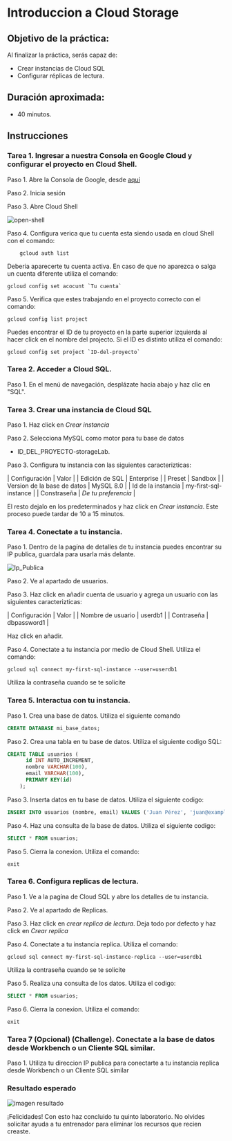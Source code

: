 # Introduccion a Cloud Storage

## Objetivo de la práctica:
Al finalizar la práctica, serás capaz de:
- Crear instancias de Cloud SQL
- Configurar réplicas de lectura.

## Duración aproximada:
- 40 minutos.

## Instrucciones 

### Tarea 1. Ingresar a nuestra Consola en Google Cloud y configurar el proyecto en Cloud Shell.
Paso 1. Abre la Consola de Google, desde <a href="https://console.cloud.google.com/">aquí</a>

Paso 2. Inicia sesión

Paso 3. Abre Cloud Shell

![open-shell](img/activate-shell.png)

Paso 4. Configura verica que tu cuenta esta siendo usada en cloud Shell con el comando:

```
    gcloud auth list
```

Deberia aparecerte tu cuenta activa. En caso de que no aparezca o salga un cuenta diferente utiliza el comando:

```
gcloud config set acocunt `Tu cuenta`
```
Paso 5. Verifica que estes trabajando en el proyecto correcto con el comando:

```
gcloud config list project
```

Puedes encontrar el ID de tu proyecto en la parte superior izquierda al hacer click en el nombre del projecto. Si el ID es distinto utiliza el comando:

```
gcloud config set project `ID-del-proyecto`
```
### Tarea 2. Acceder a Cloud SQL.
Paso 1.  En el menú de navegación, desplázate hacia abajo y haz clic en "SQL".


### Tarea 3. Crear una instancia de Cloud SQL
Paso 1. Haz click en *Crear instancia* 

Paso 2. Selecciona MySQL como motor para tu base de datos

- ID_DEL_PROYECTO-storageLab.

Paso 3. Configura tu instancia con las siguientes caracterizticas:

| Configuración | Valor | 
| Edición de SQL | Enterprise | 
| Preset | Sandbox |
| Version de la base de datos | MySQL 8.0 |
| Id de la instancia | my-first-sql-instance |
| Constraseña | *De tu preferencia* |


El resto dejalo en los predeterminados y haz click en *Crear instancia*. Este proceso puede tardar de 10 a 15 minutos.


### Tarea 4. Conectate a tu instancia.
Paso 1. Dentro de la pagína de detalles de tu instancia puedes encontrar su IP publica, guardala para usarla más delante.

![Ip_Publica](img/ip-publica.png)

Paso 2. Ve al apartado de usuarios.

Paso 3. Haz click en añadir cuenta de usuario y agrega un usuario con las siguientes caracterizticas:

| Configuración | Valor | 
| Nombre de usuario | userdb1 | 
| Contraseña | dbpassword1 |

Haz click en añadir.

Paso 4. Conectate a tu instancia por medio de Cloud Shell. Utiliza el comando:

```
gcloud sql connect my-first-sql-instance --user=userdb1
```
Utiliza la contraseña cuando se te solicite

### Tarea 5. Interactua con tu instancia.
Paso 1. Crea una base de datos. Utiliza el siguiente comando

```sql
CREATE DATABASE mi_base_datos;
```

Paso 2. Crea una tabla en tu base de datos. Utiliza el siguiente codigo SQL:

```sql
CREATE TABLE usuarios (
      id INT AUTO_INCREMENT,
      nombre VARCHAR(100),
      email VARCHAR(100),
      PRIMARY KEY(id)
    );
```

Paso 3. Inserta datos en tu base de datos. Utiliza el siguiente codigo:

```sql
INSERT INTO usuarios (nombre, email) VALUES ('Juan Pérez', 'juan@example.com');
```

Paso 4. Haz una consulta de la base de datos. Utiliza el siguiente codigo:

```sql
SELECT * FROM usuarios;
```

Paso 5. Cierra la conexion. Utiliza el comando:

```
exit
```

### Tarea 6. Configura replicas de lectura.
Paso 1. Ve a la pagína de Cloud SQL y abre los detalles de tu instancia.

Paso 2. Ve al apartado de Replicas.

Paso 3. Haz click en *crear replica de lectura*. Deja todo por defecto y haz click en *Crear replica*

Paso 4. Conectate a tu instancia replica. Utiliza el comando:

```
gcloud sql connect my-first-sql-instance-replica --user=userdb1
```

Utiliza la contraseña cuando se te solicite

Paso 5. Realiza una consulta de los datos. Utiliza el codigo:

```sql
SELECT * FROM usuarios;
```

Paso 6. Cierra la conexion. Utiliza el comando:

```
exit
```

### Tarea 7 (Opcional) (Challenge). Conectate a la base de datos desde Workbench o un Cliente SQL similar.
Paso 1. Utiliza tu direccion IP publica para conectarte a tu instancia replica desde Workbench o un Cliente SQL similar

### Resultado esperado
![imagen resultado](img/resultado.png)

¡Felicidades! Con esto haz concluido tu quinto laboratorio. 
No olvides solicitar ayuda a tu entrenador para eliminar los recursos que recien creaste.
